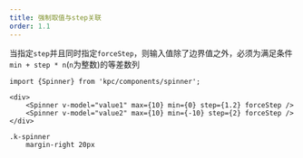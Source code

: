 ```yaml
---
title: 强制取值与step关联
order: 1.1
---
```


当指定`step`并且同时指定`forceStep`，则输入值除了边界值之外，必须为满足条件`min + step * n`(`n`为整数)的等差数列

```vdt
import {Spinner} from 'kpc/components/spinner';

<div>
    <Spinner v-model="value1" max={10} min={0} step={1.2} forceStep />
    <Spinner v-model="value2" max={10} min={-10} step={2} forceStep />
</div>
```

```styl
.k-spinner
    margin-right 20px
```
